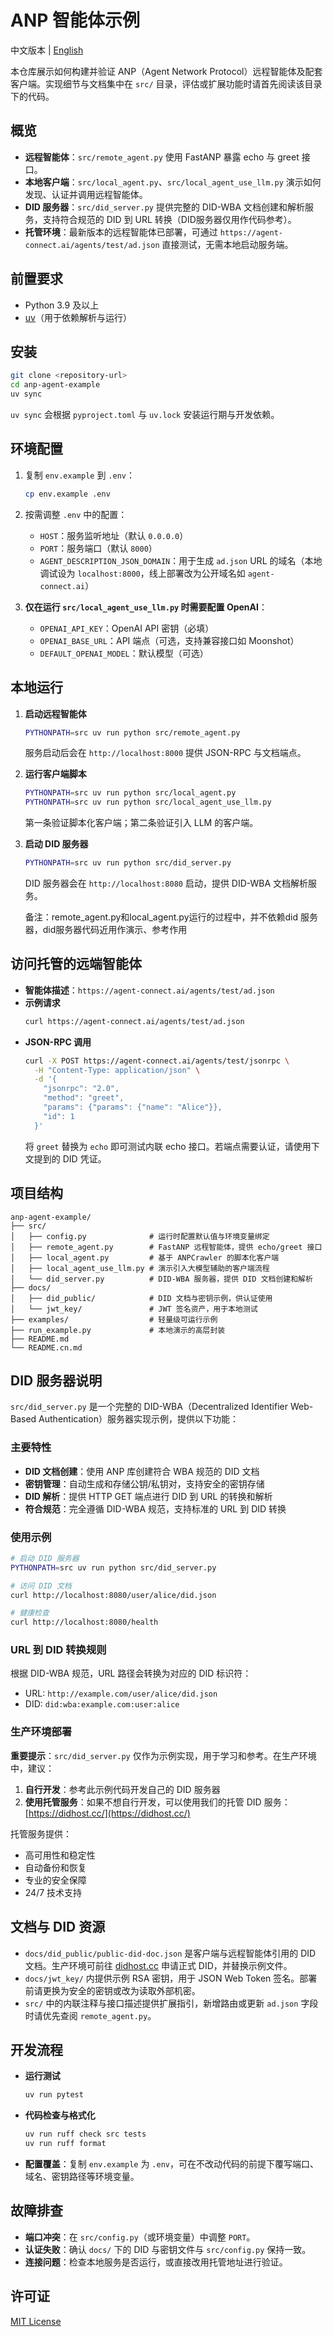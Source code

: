 # ANP 智能体示例

中文版本 | [English](README.md)

本仓库展示如何构建并验证 ANP（Agent Network Protocol）远程智能体及配套客户端。实现细节与文档集中在 `src/` 目录，评估或扩展功能时请首先阅读该目录下的代码。

## 概览

- **远程智能体**：`src/remote_agent.py` 使用 FastANP 暴露 echo 与 greet 接口。
- **本地客户端**：`src/local_agent.py`、`src/local_agent_use_llm.py` 演示如何发现、认证并调用远程智能体。
- **DID 服务器**：`src/did_server.py` 提供完整的 DID-WBA 文档创建和解析服务，支持符合规范的 DID 到 URL 转换（DID服务器仅用作代码参考）。
- **托管环境**：最新版本的远程智能体已部署，可通过 `https://agent-connect.ai/agents/test/ad.json` 直接测试，无需本地启动服务端。

## 前置要求

- Python 3.9 及以上
- [uv](https://github.com/astral-sh/uv)（用于依赖解析与运行）

## 安装

```bash
git clone <repository-url>
cd anp-agent-example
uv sync
```

`uv sync` 会根据 `pyproject.toml` 与 `uv.lock` 安装运行期与开发依赖。

## 环境配置

1. 复制 `env.example` 到 `.env`：
   ```bash
   cp env.example .env
   ```

2. 按需调整 `.env` 中的配置：
   - `HOST`：服务监听地址（默认 `0.0.0.0`）
   - `PORT`：服务端口（默认 `8000`）
   - `AGENT_DESCRIPTION_JSON_DOMAIN`：用于生成 `ad.json` URL 的域名（本地调试设为 `localhost:8000`，线上部署改为公开域名如 `agent-connect.ai`）

3. **仅在运行 `src/local_agent_use_llm.py` 时需要配置 OpenAI**：
   - `OPENAI_API_KEY`：OpenAI API 密钥（必填）
   - `OPENAI_BASE_URL`：API 端点（可选，支持兼容接口如 Moonshot）
   - `DEFAULT_OPENAI_MODEL`：默认模型（可选）

## 本地运行

1. **启动远程智能体**
   ```bash
   PYTHONPATH=src uv run python src/remote_agent.py
   ```
   服务启动后会在 `http://localhost:8000` 提供 JSON-RPC 与文档端点。

2. **运行客户端脚本**
   ```bash
   PYTHONPATH=src uv run python src/local_agent.py
   PYTHONPATH=src uv run python src/local_agent_use_llm.py
   ```
   第一条验证脚本化客户端；第二条验证引入 LLM 的客户端。

  
3. **启动 DID 服务器**

   ```bash
   PYTHONPATH=src uv run python src/did_server.py
   ```
   DID 服务器会在 `http://localhost:8080` 启动，提供 DID-WBA 文档解析服务。

   备注：remote_agent.py和local_agent.py运行的过程中，并不依赖did 服务器，did服务器代码近用作演示、参考作用


## 访问托管的远端智能体

- **智能体描述**：`https://agent-connect.ai/agents/test/ad.json`
- **示例请求**
  ```bash
  curl https://agent-connect.ai/agents/test/ad.json
  ```
- **JSON-RPC 调用**
  ```bash
  curl -X POST https://agent-connect.ai/agents/test/jsonrpc \
    -H "Content-Type: application/json" \
    -d '{
      "jsonrpc": "2.0",
      "method": "greet",
      "params": {"params": {"name": "Alice"}},
      "id": 1
    }'
  ```
  将 `greet` 替换为 `echo` 即可测试内联 echo 接口。若端点需要认证，请使用下文提到的 DID 凭证。

## 项目结构

```
anp-agent-example/
├── src/
│   ├── config.py              # 运行时配置默认值与环境变量绑定
│   ├── remote_agent.py        # FastANP 远程智能体，提供 echo/greet 接口
│   ├── local_agent.py         # 基于 ANPCrawler 的脚本化客户端
│   ├── local_agent_use_llm.py # 演示引入大模型辅助的客户端流程
│   └── did_server.py          # DID-WBA 服务器，提供 DID 文档创建和解析
├── docs/
│   ├── did_public/            # DID 文档与密钥示例，供认证使用
│   └── jwt_key/               # JWT 签名资产，用于本地测试
├── examples/                  # 轻量级可运行示例
├── run_example.py             # 本地演示的高层封装
├── README.md
└── README.cn.md
```

## DID 服务器说明

`src/did_server.py` 是一个完整的 DID-WBA（Decentralized Identifier Web-Based Authentication）服务器实现示例，提供以下功能：

### 主要特性

- **DID 文档创建**：使用 ANP 库创建符合 WBA 规范的 DID 文档
- **密钥管理**：自动生成和存储公钥/私钥对，支持安全的密钥存储
- **DID 解析**：提供 HTTP GET 端点进行 DID 到 URL 的转换和解析
- **符合规范**：完全遵循 DID-WBA 规范，支持标准的 URL 到 DID 转换

### 使用示例

```bash
# 启动 DID 服务器
PYTHONPATH=src uv run python src/did_server.py

# 访问 DID 文档
curl http://localhost:8080/user/alice/did.json

# 健康检查
curl http://localhost:8080/health
```

### URL 到 DID 转换规则

根据 DID-WBA 规范，URL 路径会转换为对应的 DID 标识符：

- URL: `http://example.com/user/alice/did.json`
- DID: `did:wba:example.com:user:alice`

### 生产环境部署

**重要提示**：`src/did_server.py` 仅作为示例实现，用于学习和参考。在生产环境中，建议：

1. **自行开发**：参考此示例代码开发自己的 DID 服务器
2. **使用托管服务**：如果不想自行开发，可以使用我们的托管 DID 服务：[https://didhost.cc/](https://didhost.cc/)

托管服务提供：
- 高可用性和稳定性
- 自动备份和恢复
- 专业的安全保障
- 24/7 技术支持

## 文档与 DID 资源

- `docs/did_public/public-did-doc.json` 是客户端与远程智能体引用的 DID 文档。生产环境可前往 [didhost.cc](https://didhost.cc) 申请正式 DID，并替换示例文件。
- `docs/jwt_key/` 内提供示例 RSA 密钥，用于 JSON Web Token 签名。部署前请更换为安全的密钥或改为读取外部机密。
- `src/` 中的内联注释与接口描述提供扩展指引，新增路由或更新 `ad.json` 字段时请优先查阅 `remote_agent.py`。

## 开发流程

- **运行测试**
  ```bash
  uv run pytest
  ```
- **代码检查与格式化**
  ```bash
  uv run ruff check src tests
  uv run ruff format
  ```
- **配置覆盖**：复制 `env.example` 为 `.env`，可在不改动代码的前提下覆写端口、域名、密钥路径等环境变量。

## 故障排查

- **端口冲突**：在 `src/config.py`（或环境变量）中调整 `PORT`。
- **认证失败**：确认 `docs/` 下的 DID 与密钥文件与 `src/config.py` 保持一致。
- **连接问题**：检查本地服务是否运行，或直接改用托管地址进行验证。

## 许可证

[MIT License](LICENSE)
